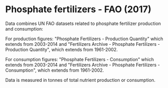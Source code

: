 # Phosphate fertilizers - FAO (2017)

Data combines UN FAO datasets related to phosphate fertilizer production and consumption:

For production figures: "Phosphate Fertilizers - Production Quantity" which extends from 2003-2014 and "Fertilizers Archive - Phosphate Fertilizers - Production Quantity", which extends from 1961-2002.

For consumption figures: "Phosphate Fertilizers - Consumption" which extends from 2003-2014 and "Fertilizers Archive - Phosphate Fertilizers - Consumption", which extends from 1961-2002.

Data is measured in tonnes of total nutrient production or consumption.